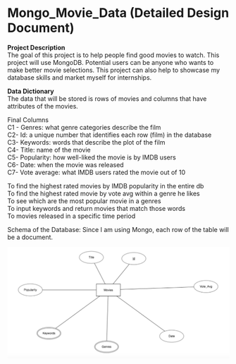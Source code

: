 # Mongo_Movie_Data (Detailed Design Document)

**Project Description**  
The goal of this project is to help people find good movies to watch. This project will use MongoDB. Potential users can be anyone who wants to make better movie selections. This project can also help to showcase my database skills and market myself for internships.  

**Data Dictionary**  
The data that will be stored is rows of movies and columns that have attributes of the movies.

Final Columns  
C1 - Genres: what genre categories describe the film  
C2-  Id: a unique number that identifies each row (film) in the database  
C3- Keywords: words that describe the plot of the film  
C4- Title: name of the movie  
C5- Popularity: how well-liked the movie is by IMDB users  
C6- Date: when the movie was released  
C7- Vote average: what IMDB users rated the movie out of 10   

To find the highest rated movies by IMDB popularity in the entire db  
To find the highest rated movie by vote avg within a genre he likes  
To see which are the most popular movie in a genres  
To input keywords and return movies that match those words  
To movies released in a specific time period  

Schema of the Database: Since I am using Mongo, each row of the table will be a document. 

![ScreenShot](https://github.com/basillatif/Mongo_Movie_Data/blob/master/ERD.png)
